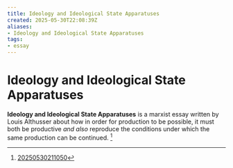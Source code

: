```yaml
---
title: Ideology and Ideological State Apparatuses
created: 2025-05-30T22:08:39Z
aliases:
- Ideology and Ideological State Apparatuses
tags:
- essay
---
```


# Ideology and Ideological State Apparatuses

**Ideology and Ideological State Apparatuses** is a marxist essay written by Louis Althusser about how in order for production to be possible, it must both be productive _and also_ reproduce the conditions under which the same production can be continued. [^1]

[^1]: [20250530211050](../entries/20250530211050.md)
